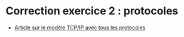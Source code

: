 # Correction exercice 2 : protocoles

- [Article sur le modèle TCP/IP avec tous les protocoles](https://fr.wikipedia.org/wiki/Suite_des_protocoles_Internet)
